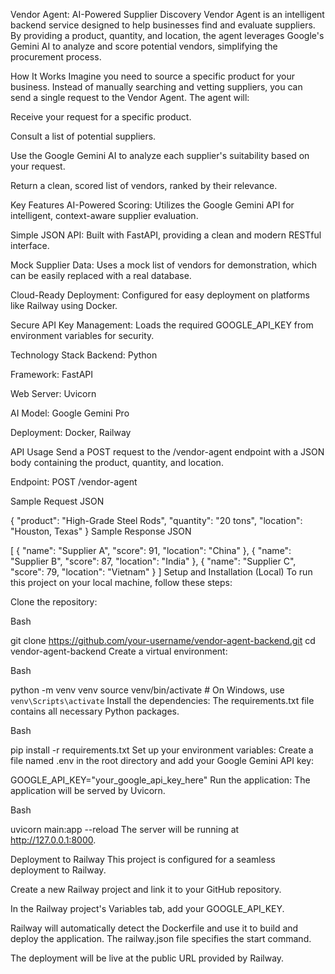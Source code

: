 Vendor Agent: AI-Powered Supplier Discovery
Vendor Agent is an intelligent backend service designed to help businesses find and evaluate suppliers. By providing a product, quantity, and location, the agent leverages Google's Gemini AI to analyze and score potential vendors, simplifying the procurement process.

How It Works
Imagine you need to source a specific product for your business. Instead of manually searching and vetting suppliers, you can send a single request to the Vendor Agent. The agent will:

Receive your request for a specific product.

Consult a list of potential suppliers.

Use the Google Gemini AI to analyze each supplier's suitability based on your request.

Return a clean, scored list of vendors, ranked by their relevance.

Key Features
AI-Powered Scoring: Utilizes the Google Gemini API for intelligent, context-aware supplier evaluation.

Simple JSON API: Built with FastAPI, providing a clean and modern RESTful interface.

Mock Supplier Data: Uses a mock list of vendors for demonstration, which can be easily replaced with a real database.

Cloud-Ready Deployment: Configured for easy deployment on platforms like Railway using Docker.

Secure API Key Management: Loads the required GOOGLE_API_KEY from environment variables for security.

Technology Stack
Backend: Python

Framework: FastAPI

Web Server: Uvicorn

AI Model: Google Gemini Pro

Deployment: Docker, Railway

API Usage
Send a POST request to the /vendor-agent endpoint with a JSON body containing the product, quantity, and location.

Endpoint: POST /vendor-agent

Sample Request
JSON

{
  "product": "High-Grade Steel Rods",
  "quantity": "20 tons",
  "location": "Houston, Texas"
}
Sample Response
JSON

[
  {
    "name": "Supplier A",
    "score": 91,
    "location": "China"
  },
  {
    "name": "Supplier B",
    "score": 87,
    "location": "India"
  },
  {
    "name": "Supplier C",
    "score": 79,
    "location": "Vietnam"
  }
]
Setup and Installation (Local)
To run this project on your local machine, follow these steps:

Clone the repository:

Bash

git clone https://github.com/your-username/vendor-agent-backend.git
cd vendor-agent-backend
Create a virtual environment:

Bash

python -m venv venv
source venv/bin/activate  # On Windows, use `venv\Scripts\activate`
Install the dependencies:
The requirements.txt file contains all necessary Python packages.

Bash

pip install -r requirements.txt
Set up your environment variables:
Create a file named .env in the root directory and add your Google Gemini API key:

GOOGLE_API_KEY="your_google_api_key_here"
Run the application:
The application will be served by Uvicorn.

Bash

uvicorn main:app --reload
The server will be running at http://127.0.0.1:8000.

Deployment to Railway
This project is configured for a seamless deployment to Railway.

Create a new Railway project and link it to your GitHub repository.

In the Railway project's Variables tab, add your GOOGLE_API_KEY.

Railway will automatically detect the Dockerfile and use it to build and deploy the application. The railway.json file specifies the start command.

The deployment will be live at the public URL provided by Railway.
